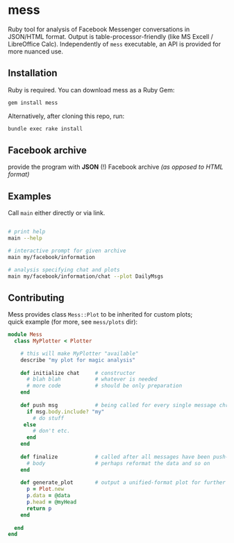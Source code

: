 # mess

Ruby tool for analysis of Facebook Messenger conversations in JSON/HTML format. Output is table-processor-friendly (like MS Excell / LibreOffice Calc). Independently of `mess` executable, an API is provided for more nuanced use.

## Installation
Ruby is required. You can download mess as a Ruby Gem:
```bash
gem install mess
```
Alternatively, after cloning this repo, run:
```bash
bundle exec rake install
```

## Facebook archive
provide the program with **JSON** (!) Facebook archive _(as opposed to HTML format)_

## Examples
Call `main` either directly or via link.
```bash

# print help
main --help 

# interactive prompt for given archive
main my/facebook/information

# analysis specifying chat and plots
main my/facebook/information/chat --plot DailyMsgs

```

## Contributing
Mess provides class `Mess::Plot` to be inherited for custom plots; \
quick example (for more, see `mess/plots` dir):
```ruby
module Mess
  class MyPlotter < Plotter

    # this will make MyPlotter "available"
    describe "my plot for magic analysis"
  
    def initialize chat     # constructor
      # blah blah           # whatever is needed
      # more code           # should be only preparation
    end
  
    def push msg            # being called for every single message chronologically
      if msg.body.include? "my"
        # do stuff
     else
        # don't etc.
      end
    end
  
    def finalize            # called after all messages have been push-ed
      # body                # perhaps reformat the data and so on
    end
    
    def generate_plot       # output a unified-format plot for further manipulation
      p = Plot.new
      p.data = @data
      p.head = @myHead
      return p
    end
  
  end
end 
```

